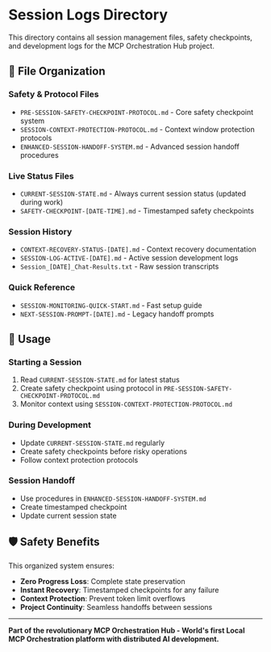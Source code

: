 # Session Logs Directory

This directory contains all session management files, safety checkpoints, and development logs for the MCP Orchestration Hub project.

## 📁 **File Organization**

### **Safety & Protocol Files**
- `PRE-SESSION-SAFETY-CHECKPOINT-PROTOCOL.md` - Core safety checkpoint system
- `SESSION-CONTEXT-PROTECTION-PROTOCOL.md` - Context window protection protocols
- `ENHANCED-SESSION-HANDOFF-SYSTEM.md` - Advanced session handoff procedures

### **Live Status Files**
- `CURRENT-SESSION-STATE.md` - Always current session status (updated during work)
- `SAFETY-CHECKPOINT-[DATE-TIME].md` - Timestamped safety checkpoints

### **Session History**
- `CONTEXT-RECOVERY-STATUS-[DATE].md` - Context recovery documentation
- `SESSION-LOG-ACTIVE-[DATE].md` - Active session development logs
- `Session_[DATE]_Chat-Results.txt` - Raw session transcripts

### **Quick Reference**
- `SESSION-MONITORING-QUICK-START.md` - Fast setup guide
- `NEXT-SESSION-PROMPT-[DATE].md` - Legacy handoff prompts

## 🎯 **Usage**

### **Starting a Session**
1. Read `CURRENT-SESSION-STATE.md` for latest status
2. Create safety checkpoint using protocol in `PRE-SESSION-SAFETY-CHECKPOINT-PROTOCOL.md`
3. Monitor context using `SESSION-CONTEXT-PROTECTION-PROTOCOL.md`

### **During Development**
- Update `CURRENT-SESSION-STATE.md` regularly
- Create safety checkpoints before risky operations
- Follow context protection protocols

### **Session Handoff**
- Use procedures in `ENHANCED-SESSION-HANDOFF-SYSTEM.md`
- Create timestamped checkpoint
- Update current session state

## 🛡️ **Safety Benefits**

This organized system ensures:
- **Zero Progress Loss**: Complete state preservation
- **Instant Recovery**: Timestamped checkpoints for any failure
- **Context Protection**: Prevent token limit overflows
- **Project Continuity**: Seamless handoffs between sessions

---

**Part of the revolutionary MCP Orchestration Hub - World's first Local MCP Orchestration platform with distributed AI development.**
